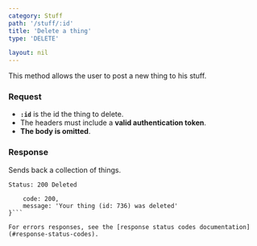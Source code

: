 ```yaml
---
category: Stuff
path: '/stuff/:id'
title: 'Delete a thing'
type: 'DELETE'

layout: nil
---
```


This method allows the user to post a new thing to his stuff.

### Request

* **`:id`** is the id the thing to delete.
* The headers must include a **valid authentication token**.
* **The body is omitted**.

### Response

Sends back a collection of things.

```Status: 200 Deleted```
```{
    code: 200,
    message: 'Your thing (id: 736) was deleted'
}```

For errors responses, see the [response status codes documentation](#response-status-codes).
